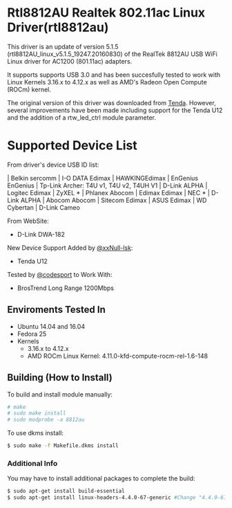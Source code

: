 # Rtl8812AU Realtek 802.11ac Linux Driver(rtl8812au)

This driver is an update of version 5.1.5 (rtl8812AU_linux_v5.1.5_19247.20160830) of the RealTek 8812AU USB WiFi Linux driver for AC1200 (801.11ac) adapters. 

It supports supports USB 3.0 and has been succesfully tested to work with Linux Kernels 3.16.x to 4.12.x as well as AMD's Radeon Open Compute (ROCm) kernel.

The original version of this driver was downloaded from [Tenda](http://www.tenda.com.cn/download/detail-2614.html).  However, several improvements have been made including support for the Tenda U12 and the addition of a rtw_led_ctrl module parameter.


# Supported Device List

From driver's device USB ID list:

| Belkin sercomm | I-O DATA Edimax  | HAWKINGEdimax  |  EnGenius EnGenius   | Tp-Link Archer: T4U v1, T4U v2, T4UH V1
| D-Link ALPHA   | Logitec Edimax   | ZyXEL * 		 | 	Phlanex Abocom
| Edimax Edimax  | NEC *  			| D-Link ALPHA   |  Abocom Abocom 
| Sitecom Edimax | ASUS Edimax      | WD Cybertan    |  D-Link Cameo


From WebSite:
* D-Link DWA-182

New Device Support Added by [@xxNull-lsk](https://github.com/xxNull-lsk):
* Tenda U12

Tested by [@codesport](https://github.com/codesport) to Work With:
* BrosTrend Long Range 1200Mbps

## Enviroments Tested In
* Ubuntu 14.04 and 16.04
* Fedora 25
* Kernels
	* 3.16.x to 4.12.x
	* AMD ROCm Linux Kernel: 4.11.0-kfd-compute-rocm-rel-1.6-148

## Building (How to Install)

To build and install module manually:

``` sh
# make
# sudo make install
# sudo modprobe -a 8812au
```

To use dkms install:

``` sh
$ sudo make -f Makefile.dkms install
```

### Additional Info
You may have to install additional packages to complete the build:
``` sh
$ sudo apt-get install build-essential
$ sudo apt-get install linux-headers-4.4.0-67-generic #Change "4.4.0-67" to your desired kernel version
```